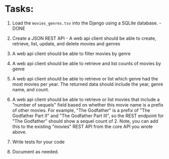 # Tasks:

1. Load the `movies_genres.tsv` into the Django using a SQLite database. - DONE
2. Create a JSON REST API  - A web api client should be able to create, retrieve, list, update, and delete movies and genres

3. A web api client should be able to filter movies by genre
4. A web api client should be able to retrieve and list counts of movies by genre
5. A web api client should be able to retrieve or list which genre had the most movies per year.  The returned data should include the year, genre name, and count.

6. A web api client should be able to retrieve or list movies that include a "number of sequels" field based on whether this movie name is a prefix of other movies.  For example, "The Godfather" is a prefix of "The Godfather Part II" and "The Godfather Part III", so the REST endpoint for "The Godfather" should show a sequel count of 2.  Note, you can add this to the existing "movies" REST API from the core API you wrote above.

7. Write tests for your code
8. Document as needed.  
